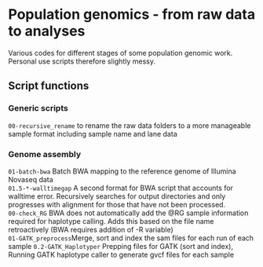 # Population genomics - from raw data to analyses  
Various codes for different stages of some population genomic work.
Personal use scripts therefore slightly messy.

## Script functions
### Generic scripts
`00-recursive_rename` to rename the raw data folders to a more manageable sample format including sample name and lane data  
  
### Genome assembly
`01-batch-bwa` Batch BWA mapping to the reference genome of Illumina Novaseq data  
`01.5-*-walltimegap` A second format for BWA script that accounts for walltime error. Recursively searches for output directories and only progresses with alignment for those that have not been processed.  
`00-check_RG` BWA does not automatically add the @RG sample information required for haplotype calling. Adds this based on the file name retroactively (BWA requires addition of -R variable)  
`01-GATK_preprocess`Merge, sort and index the sam files for each run of each sample
`0.2-GATK_Haplotyper` Prepping files for GATK (sort and index), Running GATK haplotype caller to generate gvcf files for each sample  
